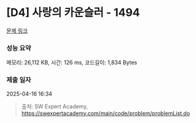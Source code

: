 # [D4] 사랑의 카운슬러 - 1494 

[문제 링크](https://swexpertacademy.com/main/code/problem/problemDetail.do?contestProbId=AV2b_WPaAEIBBASw) 

### 성능 요약

메모리: 26,112 KB, 시간: 126 ms, 코드길이: 1,834 Bytes

### 제출 일자

2025-04-16 16:34



> 출처: SW Expert Academy, https://swexpertacademy.com/main/code/problem/problemList.do